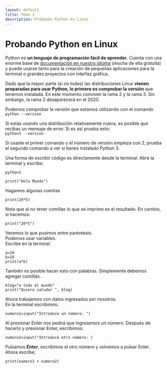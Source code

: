 ```yaml
---
layout: default
title: Tema 1
description: Probando Python en Linux
---
```


# Probando Python en Linux

Python es **un lenguaje de programación fácil de aprender.** Cuenta con una enorme base de [documentación en nuestro idioma](https://wiki.python.org/moin/SpanishLanguage) (mucha de ella gratuita) y puede usarse tanto para la creación de pequeñas aplicaciones para la terminal o grandes proyectos con interfaz gráfica.

Dado que la mayor parte (si no todas) las distribuciones Linux **vienen preparadas para usar Python, lo primero es comprobar la versión** que tenemos instalada. En este momento conviven la rama 2 y la rama 3. Sin embargo, la rama 2 desaparecerá en el 2020.

Podemos comprobar la versión que estamos utilizando con el comando  
`python --version   `  

Si estás usando una distribución relativamente nueva, es posible que recibas un mensaje de error. Si es así prueba esto:  
`python3 --version   `  

Si usaste el primer comando y el número de versión empieza con 2, prueba el segundo comando a ver si tienes instalado Python 3.

Una forma de escribir código es directamente desde la terminal. Abre la terminal y escribe:

`python3`

    print("Hola Mundo") 

Hagamos algunas cuentas  

    print(20*5)

Nota que al no tener comillas lo que se imprime es el resultado. En cambio, si hacemos:  

    print("20*5")

Veremos lo que pusimos entre paréntesis.  
Podemos usar variables.  
Escribe en la terminal.

    a=20
    b=10
    print(a*b)

También es posible hacer esto con palabras. Simplemente debemos agregar comillas.  

    blog="a todo el mundo"
    print("Quiero saludar ", blog)

Ahora trabajemos con datos ingresados por nosotros.  
En la terminal escribimos:

    numero1=input("Introduce un número: ")

Al presionar Enter nos pedirá que ingresemos un número. Después de hacerlo y presionar Enter, escribimos:

    numero2=input("Introduce otro número: )

Pulsamos **Enter**, escribimos el otro número y volvemos a pulsar Enter.  
Ahora escribe;

    print(numero1 + numero2)